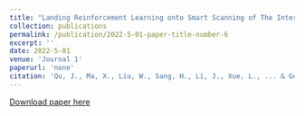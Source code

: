 ```yaml
---
title: "Landing Reinforcement Learning onto Smart Scanning of The Internet of Things."
collection: publications
permalink: /publication/2022-5-01-paper-title-number-6
excerpt: ''
date: 2022-5-01
venue: 'Journal 1'
paperurl: 'none'
citation: 'Qu, J., Ma, X., Liu, W., Sang, H., Li, J., Xue, L., ... & Guan, X. Landing Reinforcement Learning onto Smart Scanning of The Internet of Things.'
---
```



[Download paper here](http://www.greenorbs.org/people/lzh/papers/[INFOCOM'22]%20Smart%20Scanning%20IoT.pdf)


